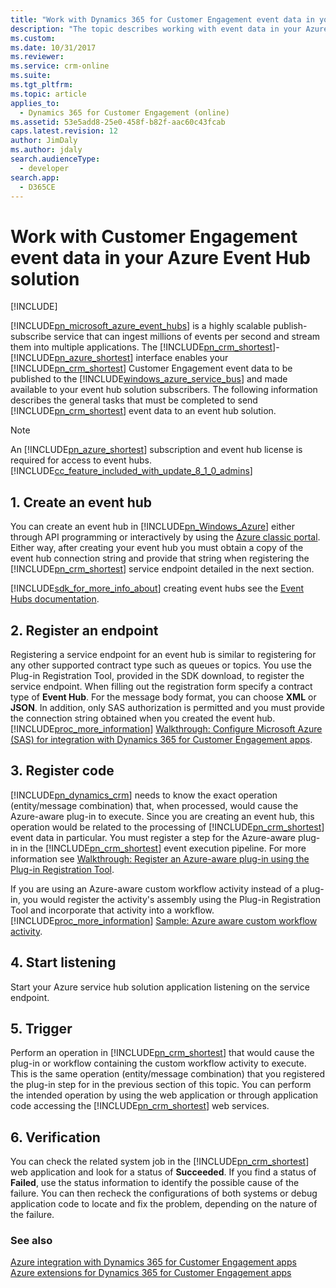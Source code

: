 ```yaml
---
title: "Work with Dynamics 365 for Customer Engagement event data in your Azure Event Hub solution (Developer Guide for Dynamics 365 for Customer Engagement apps) | MicrosoftDocs"
description: "The topic describes working with event data in your Azure Event Hub solution."
ms.custom: 
ms.date: 10/31/2017
ms.reviewer: 
ms.service: crm-online
ms.suite: 
ms.tgt_pltfrm: 
ms.topic: article
applies_to: 
  - Dynamics 365 for Customer Engagement (online)
ms.assetid: 53e5add8-25e0-458f-b82f-aac60c43fcab
caps.latest.revision: 12
author: JimDaly
ms.author: jdaly
search.audienceType: 
  - developer
search.app: 
  - D365CE
---
```

# Work with Customer Engagement event data in your Azure Event Hub solution

[!INCLUDE[](../includes/cc_applies_to_update_9_0_0.md)]

[!INCLUDE[pn_microsoft_azure_event_hubs](../includes/pn-microsoft-azure-event-hubs.md)] is a highly scalable publish-subscribe service that can ingest millions of events per second and stream them into multiple applications. The [!INCLUDE[pn_crm_shortest](../includes/pn-crm-shortest.md)]-[!INCLUDE[pn_azure_shortest](../includes/pn-azure-shortest.md)] interface enables your [!INCLUDE[pn_crm_shortest](../includes/pn-crm-shortest.md)] Customer Engagement event data to be published to the [!INCLUDE[windows_azure_service_bus](../includes/windows-azure-service-bus.md)] and made available to your event hub solution subscribers. The following information describes the general  tasks that must be completed to send [!INCLUDE[pn_crm_shortest](../includes/pn-crm-shortest.md)] event data to an event hub solution.  
  
> [!NOTE]
>  An [!INCLUDE[pn_azure_shortest](../includes/pn-azure-shortest.md)] subscription and event hub license is required for access to event hubs. [!INCLUDE[cc_feature_included_with_update_8_1_0_admins](../includes/cc-feature-included-with-update-8-1-0-admins.md)]  
  
## 1. Create an event hub  
 You can create an event hub in [!INCLUDE[pn_Windows_Azure](../includes/pn-windows-azure.md)] either through API programming  or interactively by using the [Azure classic portal](https://manage.windowsazure.com). Either way, after creating your event hub you must obtain a copy of the event hub connection string and provide that string when registering the [!INCLUDE[pn_crm_shortest](../includes/pn-crm-shortest.md)] service endpoint detailed in the next section.  
  
 [!INCLUDE[sdk_for_more_info_about](../includes/sdk-for-more-info-about.md)] creating event hubs see the [Event Hubs documentation](https://azure.microsoft.com/documentation/services/event-hubs/).  
  
## 2. Register an endpoint  
 Registering a service endpoint for an event hub is similar to registering for any other supported contract type such as queues or topics. You use the Plug-in Registration Tool, provided in the SDK download, to register the service endpoint.  When filling out the registration form specify a contract type of **Event Hub**. For the message body format, you can choose **XML** or **JSON**. In addition, only SAS authorization is permitted and you must provide the connection string obtained when you created the event hub. [!INCLUDE[proc_more_information](../includes/proc-more-information.md)] [Walkthrough: Configure Microsoft Azure (SAS) for integration with Dynamics 365 for Customer Engagement apps](walkthrough-configure-azure-sas-integration.md).  
  
## 3. Register code  
 [!INCLUDE[pn_dynamics_crm](../includes/pn-dynamics-crm.md)] needs to know the exact operation (entity/message combination) that, when processed, would cause the Azure-aware plug-in to execute. Since you are creating an event hub, this operation would be related to the processing of [!INCLUDE[pn_crm_shortest](../includes/pn-crm-shortest.md)] event data in particular. You must register a step for the Azure-aware plug-in in the [!INCLUDE[pn_crm_shortest](../includes/pn-crm-shortest.md)] event execution pipeline.  For more information see  [Walkthrough: Register an Azure-aware plug-in using the Plug-in Registration Tool](walkthrough-register-azure-aware-plug-in-using-plug-in-registration-tool.md).  
  
 If you are using an Azure-aware custom workflow activity instead of a plug-in, you would register the activity's assembly using the Plug-in Registration Tool and incorporate that activity into a workflow. [!INCLUDE[proc_more_information](../includes/proc-more-information.md)] [Sample: Azure aware custom workflow activity](sample-azure-aware-custom-workflow-activity.md).  
  
## 4. Start listening  
 Start your Azure service hub solution application listening on the service endpoint.  
  
## 5. Trigger  
 Perform an operation in [!INCLUDE[pn_crm_shortest](../includes/pn-crm-shortest.md)] that would cause the plug-in or workflow containing the custom workflow activity to execute. This is the same operation (entity/message combination) that you registered the plug-in step for in the previous section of this topic. You can perform the intended operation by using the web application or through application code accessing the [!INCLUDE[pn_crm_shortest](../includes/pn-crm-shortest.md)] web services.  
  
## 6. Verification  
 You can check the related system job in the [!INCLUDE[pn_crm_shortest](../includes/pn-crm-shortest.md)] web application and look for a status of **Succeeded**. If you find a status of **Failed**, use the status information to identify the possible cause of the failure. You can then recheck the configurations of both systems or debug application code to locate and fix the problem, depending on the nature of the failure.  
  
### See also  
 [Azure integration with Dynamics 365 for Customer Engagement apps](azure-integration.md)   
 [Azure extensions for Dynamics 365 for Customer Engagement apps](azure-extensions.md)
